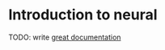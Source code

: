 # Introduction to neural

TODO: write [great documentation](http://jacobian.org/writing/what-to-write/)
